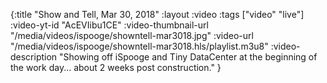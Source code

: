 {:title "Show and Tell, Mar 30, 2018"
 :layout :video
 :tags ["video" "live"]
 :video-yt-id "AcEVIibu1CE"
 :video-thumbnail-url "/media/videos/ispooge/showntell-mar3018.jpg"
 :video-url "/media/videos/ispooge/showntell-mar3018.hls/playlist.m3u8"
 :video-description "Showing off iSpooge and Tiny DataCenter at the beginning of the work day... about 2 weeks post construction." }